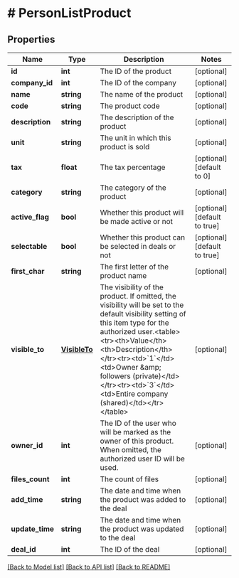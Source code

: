 # # PersonListProduct

## Properties

Name | Type | Description | Notes
------------ | ------------- | ------------- | -------------
**id** | **int** | The ID of the product | [optional]
**company_id** | **int** | The ID of the company | [optional]
**name** | **string** | The name of the product | [optional]
**code** | **string** | The product code | [optional]
**description** | **string** | The description of the product | [optional]
**unit** | **string** | The unit in which this product is sold | [optional]
**tax** | **float** | The tax percentage | [optional] [default to 0]
**category** | **string** | The category of the product | [optional]
**active_flag** | **bool** | Whether this product will be made active or not | [optional] [default to true]
**selectable** | **bool** | Whether this product can be selected in deals or not | [optional] [default to true]
**first_char** | **string** | The first letter of the product name | [optional]
**visible_to** | [**VisibleTo**](VisibleTo.md) | The visibility of the product. If omitted, the visibility will be set to the default visibility setting of this item type for the authorized user.&lt;table&gt;&lt;tr&gt;&lt;th&gt;Value&lt;/th&gt;&lt;th&gt;Description&lt;/th&gt;&lt;/tr&gt;&lt;tr&gt;&lt;td&gt;&#x60;1&#x60;&lt;/td&gt;&lt;td&gt;Owner &amp;amp; followers (private)&lt;/td&gt;&lt;/tr&gt;&lt;tr&gt;&lt;td&gt;&#x60;3&#x60;&lt;/td&gt;&lt;td&gt;Entire company (shared)&lt;/td&gt;&lt;/tr&gt;&lt;/table&gt; | [optional]
**owner_id** | **int** | The ID of the user who will be marked as the owner of this product. When omitted, the authorized user ID will be used. | [optional]
**files_count** | **int** | The count of files | [optional]
**add_time** | **string** | The date and time when the product was added to the deal | [optional]
**update_time** | **string** | The date and time when the product was updated to the deal | [optional]
**deal_id** | **int** | The ID of the deal | [optional]

[[Back to Model list]](../../README.md#models) [[Back to API list]](../../README.md#endpoints) [[Back to README]](../../README.md)
